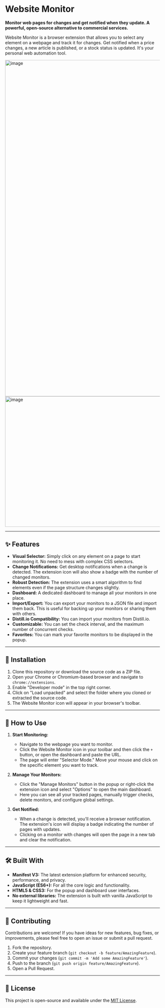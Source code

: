 # Website Monitor

**Monitor web pages for changes and get notified when they update. A powerful, open-source alternative to commercial services.**

Website Monitor is a browser extension that allows you to select any element on a webpage and track it for changes. Get notified when a price changes, a new article is published, or a stock status is updated. It's your personal web automation tool.

<img width="1298" height="1095" alt="image" src="https://github.com/user-attachments/assets/609968c6-872a-4972-ac8d-6dc0fc1c50cc" />
<img width="550" height="425" alt="image" src="https://github.com/user-attachments/assets/9f3698c8-2afe-4291-9d0a-1c4d5bebdf14" />

---

## ✨ Features

*   **Visual Selector:** Simply click on any element on a page to start monitoring it. No need to mess with complex CSS selectors.
*   **Change Notifications:** Get desktop notifications when a change is detected. The extension icon will also show a badge with the number of changed monitors.
*   **Robust Detection:** The extension uses a smart algorithm to find elements even if the page structure changes slightly.
*   **Dashboard:** A dedicated dashboard to manage all your monitors in one place.
*   **Import/Export:** You can export your monitors to a JSON file and import them back. This is useful for backing up your monitors or sharing them with others.
*   **Distill.io Compatibility:** You can import your monitors from Distill.io.
*   **Customizable:** You can set the check interval, and the maximum number of concurrent checks.
*   **Favorites:** You can mark your favorite monitors to be displayed in the popup.

---

## 🚀 Installation

1.  Clone this repository or download the source code as a ZIP file.
2.  Open your Chrome or Chromium-based browser and navigate to `chrome://extensions`.
3.  Enable "Developer mode" in the top right corner.
4.  Click on "Load unpacked" and select the folder where you cloned or extracted the source code.
5.  The Website Monitor icon will appear in your browser's toolbar.

---

## 📖 How to Use

1.  **Start Monitoring:**
    *   Navigate to the webpage you want to monitor.
    *   Click the Website Monitor icon in your toolbar and then click the `+` button, or open the dashboard and paste the URL.
    *   The page will enter "Selector Mode." Move your mouse and click on the specific element you want to track.

2.  **Manage Your Monitors:**
    *   Click the "Manage Monitors" button in the popup or right-click the extension icon and select "Options" to open the main dashboard.
    *   Here you can see all your tracked pages, manually trigger checks, delete monitors, and configure global settings.

3.  **Get Notified:**
    *   When a change is detected, you'll receive a browser notification. The extension's icon will display a badge indicating the number of pages with updates.
    *   Clicking on a monitor with changes will open the page in a new tab and clear the notification.

---

## 🛠️ Built With

*   **Manifest V3:** The latest extension platform for enhanced security, performance, and privacy.
*   **JavaScript (ES6+):** For all the core logic and functionality.
*   **HTML5 & CSS3:** For the popup and dashboard user interfaces.
*   **No external libraries:** The extension is built with vanilla JavaScript to keep it lightweight and fast.

---

## 🤝 Contributing

Contributions are welcome! If you have ideas for new features, bug fixes, or improvements, please feel free to open an issue or submit a pull request.

1.  Fork the repository.
2.  Create your feature branch (`git checkout -b feature/AmazingFeature`).
3.  Commit your changes (`git commit -m 'Add some AmazingFeature'`).
4.  Push to the branch (`git push origin feature/AmazingFeature`).
5.  Open a Pull Request.

---

## 📜 License

This project is open-source and available under the [MIT License](LICENSE).
